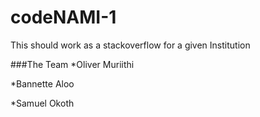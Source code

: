 # codeNAMI-1
This should work as a stackoverflow for a given Institution

 
 
 ###The Team
 *Oliver Muriithi
 
 *Bannette Aloo 
 
 *Samuel Okoth
 
 
